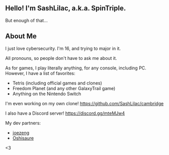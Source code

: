 ## Hello! I'm SashLilac, a.k.a. SpinTriple.

But enough of that...

## About Me

I just love cybersecurity. I'm 16, and trying to major in it.

All pronouns, so people don't have to ask me about it.

As for games, I play literally anything, for any console, including PC. However, I have a list of favorites:

- Tetris (including official games and clones)
- Freedom Planet (and any other GalaxyTrail game)
- Anything on the Nintendo Switch

I'm even working on my own clone! https://github.com/SashLilac/cambridge

I also have a Discord server! https://discord.gg/mteMJw4

My dev partners:
- [joezeng](https://github.com/joezeng)
- [Oshisaure](https://github.com/oshisaure)

<3

<!--
**SashLilac/SashLilac** is a ✨ _special_ ✨ repository because its `README.md` (this file) appears on your GitHub profile.

Here are some ideas to get you started:

- 🔭 I’m currently working on ...
- 🌱 I’m currently learning ...
- 👯 I’m looking to collaborate on ...
- 🤔 I’m looking for help with ...
- 💬 Ask me about ...
- 📫 How to reach me: ...
- 😄 Pronouns: ...
- ⚡ Fun fact: ...
-->
